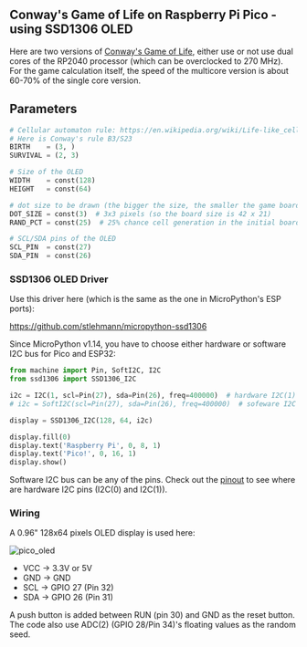 ## Conway's Game of Life on Raspberry Pi Pico - using SSD1306 OLED

Here are two versions of [Conway's Game of Life](https://en.wikipedia.org/wiki/Conway%27s_Game_of_Life), either use or not use dual cores of the RP2040 processor (which can be overclocked to 270 MHz). For the game calculation itself, the speed of the multicore version is about 60-70% of the single core version.

## Parameters

```python
# Cellular automaton rule: https://en.wikipedia.org/wiki/Life-like_cellular_automaton
# Here is Conway's rule B3/S23
BIRTH    = (3, )
SURVIVAL = (2, 3)

# Size of the OLED
WIDTH    = const(128)
HEIGHT   = const(64)

# dot size to be drawn (the bigger the size, the smaller the game board)
DOT_SIZE = const(3)  # 3x3 pixels (so the board size is 42 x 21)
RAND_PCT = const(25)  # 25% chance cell generation in the initial board

# SCL/SDA pins of the OLED
SCL_PIN  = const(27)
SDA_PIN  = const(26)
```

### SSD1306 OLED Driver

Use this driver here (which is the same as the one in MicroPython's ESP ports):

https://github.com/stlehmann/micropython-ssd1306

Since MicroPython v1.14, you have to choose either hardware or software I2C bus for Pico and ESP32:

```python
from machine import Pin, SoftI2C, I2C
from ssd1306 import SSD1306_I2C

i2c = I2C(1, scl=Pin(27), sda=Pin(26), freq=400000)  # hardware I2C(1)
# i2c = SoftI2C(scl=Pin(27), sda=Pin(26), freq=400000)  # sofeware I2C

display = SSD1306_I2C(128, 64, i2c)

display.fill(0)
display.text('Raspberry Pi', 0, 8, 1)
display.text('Pico!', 0, 16, 1)
display.show()

```

Software I2C bus can be any of the pins. Check out the [pinout](https://github.com/alankrantas/raspberrypi-pico-micropython-cookbook/blob/main/rpi-pico-pinout.jpg) to see where are hardware I2C pins (I2C(0) and I2C(1)).

### Wiring

A 0.96" 128x64 pixels OLED display is used here:

![pico_oled](https://user-images.githubusercontent.com/44191076/111094673-be48a880-8576-11eb-935b-a82cb6eca983.png)

* VCC -> 3.3V or 5V
* GND -> GND
* SCL -> GPIO 27 (Pin 32)
* SDA -> GPIO 26 (Pin 31)

A push button is added between RUN (pin 30) and GND as the reset button. The code also use ADC(2) (GPIO 28/Pin 34)'s floating values as the random seed.
